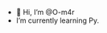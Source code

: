 - 👋 Hi, I’m @O-m4r
- I’m currently learning Py.
 

<!---
O-m4r/O-m4r is a ✨ special ✨ repository because its `README.md` (this file) appears on your GitHub profile.
You can click the Preview link to take a look at your changes.
--->
